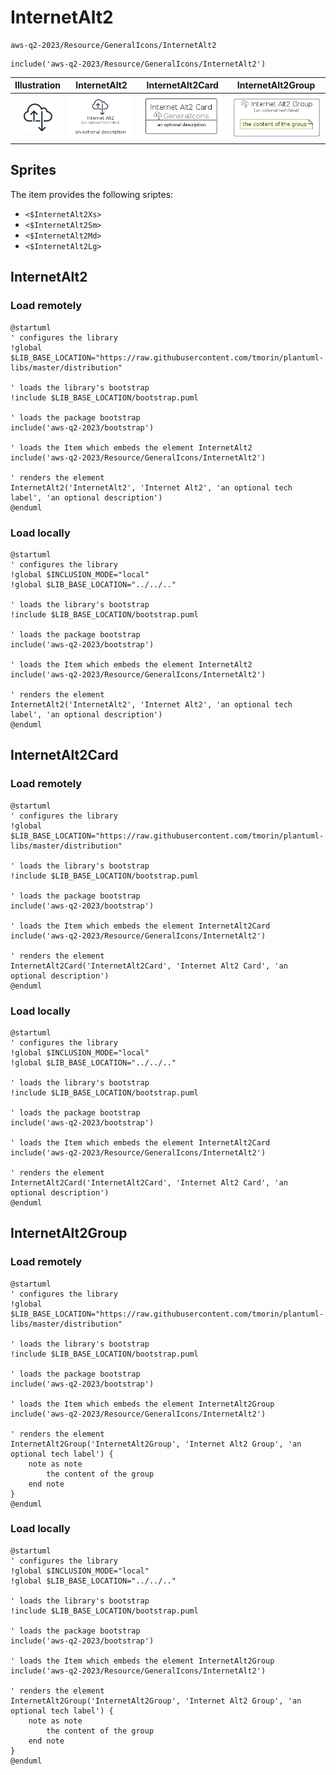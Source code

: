 # InternetAlt2


```text
aws-q2-2023/Resource/GeneralIcons/InternetAlt2
```

```text
include('aws-q2-2023/Resource/GeneralIcons/InternetAlt2')
```



| Illustration | InternetAlt2 | InternetAlt2Card | InternetAlt2Group |
| :---: | :---: | :---: | :---: |
| ![illustration for Illustration](../../../aws-q2-2023/Resource/GeneralIcons/InternetAlt2.png) | ![illustration for InternetAlt2](../../../aws-q2-2023/Resource/GeneralIcons/InternetAlt2.Local.png) | ![illustration for InternetAlt2Card](../../../aws-q2-2023/Resource/GeneralIcons/InternetAlt2Card.Local.png) | ![illustration for InternetAlt2Group](../../../aws-q2-2023/Resource/GeneralIcons/InternetAlt2Group.Local.png) |



## Sprites
The item provides the following sriptes:

- `<$InternetAlt2Xs>`
- `<$InternetAlt2Sm>`
- `<$InternetAlt2Md>`
- `<$InternetAlt2Lg>`





## InternetAlt2

### Load remotely
```plantuml
@startuml
' configures the library
!global $LIB_BASE_LOCATION="https://raw.githubusercontent.com/tmorin/plantuml-libs/master/distribution"

' loads the library's bootstrap
!include $LIB_BASE_LOCATION/bootstrap.puml

' loads the package bootstrap
include('aws-q2-2023/bootstrap')

' loads the Item which embeds the element InternetAlt2
include('aws-q2-2023/Resource/GeneralIcons/InternetAlt2')

' renders the element
InternetAlt2('InternetAlt2', 'Internet Alt2', 'an optional tech label', 'an optional description')
@enduml
```

### Load locally
```plantuml
@startuml
' configures the library
!global $INCLUSION_MODE="local"
!global $LIB_BASE_LOCATION="../../.."

' loads the library's bootstrap
!include $LIB_BASE_LOCATION/bootstrap.puml

' loads the package bootstrap
include('aws-q2-2023/bootstrap')

' loads the Item which embeds the element InternetAlt2
include('aws-q2-2023/Resource/GeneralIcons/InternetAlt2')

' renders the element
InternetAlt2('InternetAlt2', 'Internet Alt2', 'an optional tech label', 'an optional description')
@enduml
```

## InternetAlt2Card

### Load remotely
```plantuml
@startuml
' configures the library
!global $LIB_BASE_LOCATION="https://raw.githubusercontent.com/tmorin/plantuml-libs/master/distribution"

' loads the library's bootstrap
!include $LIB_BASE_LOCATION/bootstrap.puml

' loads the package bootstrap
include('aws-q2-2023/bootstrap')

' loads the Item which embeds the element InternetAlt2Card
include('aws-q2-2023/Resource/GeneralIcons/InternetAlt2')

' renders the element
InternetAlt2Card('InternetAlt2Card', 'Internet Alt2 Card', 'an optional description')
@enduml
```

### Load locally
```plantuml
@startuml
' configures the library
!global $INCLUSION_MODE="local"
!global $LIB_BASE_LOCATION="../../.."

' loads the library's bootstrap
!include $LIB_BASE_LOCATION/bootstrap.puml

' loads the package bootstrap
include('aws-q2-2023/bootstrap')

' loads the Item which embeds the element InternetAlt2Card
include('aws-q2-2023/Resource/GeneralIcons/InternetAlt2')

' renders the element
InternetAlt2Card('InternetAlt2Card', 'Internet Alt2 Card', 'an optional description')
@enduml
```

## InternetAlt2Group

### Load remotely
```plantuml
@startuml
' configures the library
!global $LIB_BASE_LOCATION="https://raw.githubusercontent.com/tmorin/plantuml-libs/master/distribution"

' loads the library's bootstrap
!include $LIB_BASE_LOCATION/bootstrap.puml

' loads the package bootstrap
include('aws-q2-2023/bootstrap')

' loads the Item which embeds the element InternetAlt2Group
include('aws-q2-2023/Resource/GeneralIcons/InternetAlt2')

' renders the element
InternetAlt2Group('InternetAlt2Group', 'Internet Alt2 Group', 'an optional tech label') {
    note as note
        the content of the group
    end note
}
@enduml
```

### Load locally
```plantuml
@startuml
' configures the library
!global $INCLUSION_MODE="local"
!global $LIB_BASE_LOCATION="../../.."

' loads the library's bootstrap
!include $LIB_BASE_LOCATION/bootstrap.puml

' loads the package bootstrap
include('aws-q2-2023/bootstrap')

' loads the Item which embeds the element InternetAlt2Group
include('aws-q2-2023/Resource/GeneralIcons/InternetAlt2')

' renders the element
InternetAlt2Group('InternetAlt2Group', 'Internet Alt2 Group', 'an optional tech label') {
    note as note
        the content of the group
    end note
}
@enduml
```

